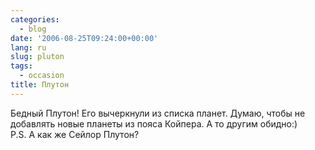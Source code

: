```yaml
---
categories:
  - blog
date: '2006-08-25T09:24:00+00:00'
lang: ru
slug: pluton
tags:
  - occasion
title: Плутон
---
```




Бедный Плутон! Его вычеркнули из списка планет. Думаю, чтобы не добавлять новые планеты из пояса Койпера. А то другим обидно:)  
P.S. А как же Сейлор Плутон?